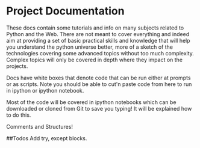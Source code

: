 # Project Documentation

These docs contain some tutorials and info on many subjects related to Python and the Web.  There are not meant to cover everything and indeed aim at providing a set of basic practical skills and knowledge that will help you understand the python universe better, more of a sketch of the technologies covering some advanced topics without too much complexity.  Complex topics will only be covered in depth where they impact on the projects.

Docs have white boxes that denote code that can be run either at prompts or as scripts.  Note you should be able to cut'n paste code from here to run in ipython or ipython notebook.

Most of the code will be covered in ipython notebooks which can be downloaded or cloned from Git to save you typing!  It will be explained how to do this.

Comments and Structures!

##Todos
Add try, except blocks.

